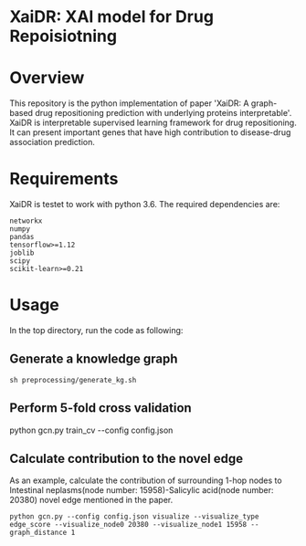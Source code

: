 # XaiDR: XAI model for Drug Repoisiotning
# Overview
This repository is the python implementation of paper 'XaiDR: A graph-based drug repositioning prediction with underlying proteins interpretable'.<br>
XaiDR is interpretable supervised learning framework for drug repositioning. It can present important genes that have high contribution to disease-drug association prediction.

# Requirements
XaiDR is testet to work with python 3.6. The required dependencies are:<br>
```
networkx
numpy
pandas
tensorflow>=1.12
joblib
scipy
scikit-learn>=0.21
```
# Usage
In the top directory, run the code as following:<br>
## Generate a knowledge graph
```
sh preprocessing/generate_kg.sh
```
## Perform 5-fold cross validation
python gcn.py train_cv --config config.json
## Calculate contribution to the novel edge
As an example, calculate the contribution of surrounding 1-hop nodes to Intestinal neplasms(node number: 15958)-Salicylic acid(node number: 20380) novel edge mentioned in the paper.<br>
```
python gcn.py --config config.json visualize --visualize_type edge_score --visualize_node0 20380 --visualize_node1 15958 --graph_distance 1
```
